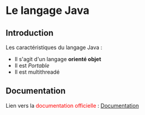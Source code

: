 # Le langage Java




## Introduction
Les caractéristiques du langage Java :

* Il s'agit d'un langage **orienté objet**
* Il est *Portable*
* Il est multithreadé


## Documentation
Lien vers la <span style="color:red">documentation officielle</span> : [Documentation](https://www.breadfish.co.uk/home)
